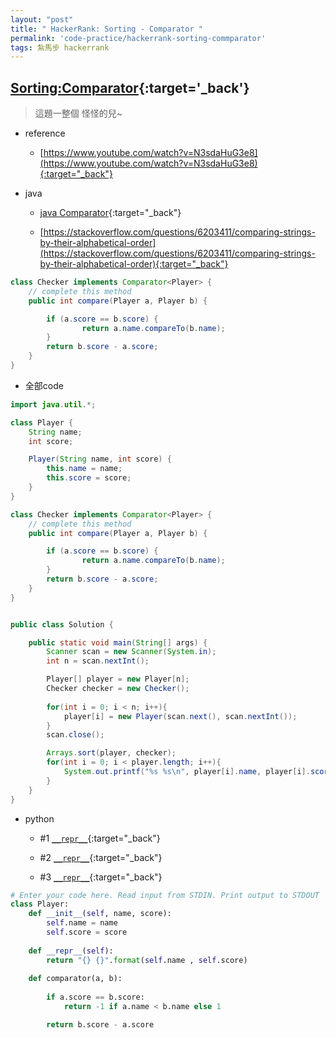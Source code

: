 ```yaml
---
layout: "post"
title: " HackerRank: Sorting - Comparator "
permalink: 'code-practice/hackerrank-sorting-commparator'
tags: 紮馬步 hackerrank
---
```



## [Sorting:Comparator](https://www.hackerrank.com/challenges/ctci-comparator-sorting/problem?h_l=interview&playlist_slugs%5B%5D=interview-preparation-kit&playlist_slugs%5B%5D=sorting){:target='_back'}

> 這題一整個 怪怪的兒~


- reference

   - [https://www.youtube.com/watch?v=N3sdaHuG3e8](https://www.youtube.com/watch?v=N3sdaHuG3e8){:target="_back"}

   


- java

   - [java Comparator](https://docs.oracle.com/javase/8/docs/api/java/util/Comparator.html){:target="_back"}

   - [https://stackoverflow.com/questions/6203411/comparing-strings-by-their-alphabetical-order](https://stackoverflow.com/questions/6203411/comparing-strings-by-their-alphabetical-order){:target="_back"}

~~~java
class Checker implements Comparator<Player> {
  	// complete this method
	public int compare(Player a, Player b) {

        if (a.score == b.score) {
                return a.name.compareTo(b.name);
        }
        return b.score - a.score;
    }
}
~~~


- 全部code 

~~~java
import java.util.*;

class Player {
	String name;
	int score;

	Player(String name, int score) {
		this.name = name;
		this.score = score;
	}
}

class Checker implements Comparator<Player> {
  	// complete this method
	public int compare(Player a, Player b) {

        if (a.score == b.score) {
                return a.name.compareTo(b.name);
        }
        return b.score - a.score;
    }
}


public class Solution {

    public static void main(String[] args) {
        Scanner scan = new Scanner(System.in);
        int n = scan.nextInt();

        Player[] player = new Player[n];
        Checker checker = new Checker();
        
        for(int i = 0; i < n; i++){
            player[i] = new Player(scan.next(), scan.nextInt());
        }
        scan.close();

        Arrays.sort(player, checker);
        for(int i = 0; i < player.length; i++){
            System.out.printf("%s %s\n", player[i].name, player[i].score);
        }
    }
}
~~~



- python

   - #1 [`__repr__`](https://www.programiz.com/python-programming/methods/built-in/repr){:target="_back"}

   - #2 [`__repr__`](https://www.geeksforgeeks.org/str-vs-repr-in-python/){:target="_back"}

   - #3 [`__repr__`](https://docs.python.org/2/library/repr.html){:target="_back"}


~~~py
# Enter your code here. Read input from STDIN. Print output to STDOUT
class Player:
    def __init__(self, name, score):
        self.name = name
        self.score = score
        
    def __repr__(self):
        return "{} {}".format(self.name , self.score)
        
    def comparator(a, b):
        
        if a.score == b.score:
            return -1 if a.name < b.name else 1

        return b.score - a.score
~~~